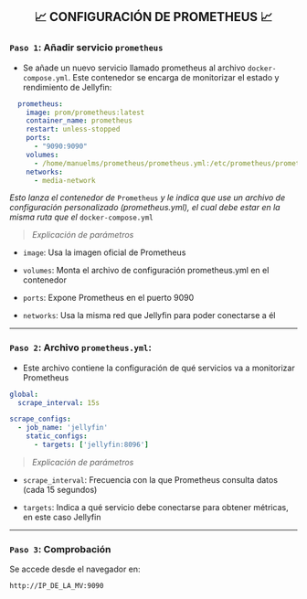 <h2 align="center"> 📈 CONFIGURACIÓN DE PROMETHEUS 📈 </h2>

### `Paso 1`: Añadir servicio `prometheus`
- Se añade un nuevo servicio llamado prometheus al archivo `docker-compose.yml`. Este contenedor se encarga de monitorizar el estado y rendimiento de Jellyfin:

```yaml
  prometheus:
    image: prom/prometheus:latest
    container_name: prometheus
    restart: unless-stopped
    ports:
      - "9090:9090"
    volumes:
      - /home/manuelms/prometheus/prometheus.yml:/etc/prometheus/prometheus.yml
    networks:
      - media-network
```

*Esto lanza el contenedor de* `Prometheus` *y le indica que use un archivo de configuración personalizado (prometheus.yml), el cual debe estar en la misma ruta que el* `docker-compose.yml`

> *Explicación de parámetros*

- `image`: Usa la imagen oficial de Prometheus

- `volumes`: Monta el archivo de configuración prometheus.yml en el contenedor

- `ports`: Expone Prometheus en el puerto 9090

- `networks`: Usa la misma red que Jellyfin para poder conectarse a él

---

### `Paso 2`: Archivo `prometheus.yml`:

- Este archivo contiene la configuración de qué servicios va a monitorizar Prometheus

```yaml
global:
  scrape_interval: 15s

scrape_configs:
  - job_name: 'jellyfin'
    static_configs:
      - targets: ['jellyfin:8096']
```

> *Explicación de parámetros*

- `scrape_interval`: Frecuencia con la que Prometheus consulta datos (cada 15 segundos)

- `targets`: Indica a qué servicio debe conectarse para obtener métricas, en este caso Jellyfin

---

### `Paso 3`: Comprobación
  
Se accede desde el navegador en: 

```bash
http://IP_DE_LA_MV:9090
```
